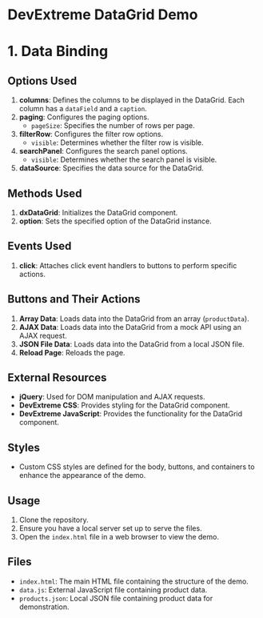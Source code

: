 # DevExtreme DataGrid Demo

# 1. Data Binding

## Options Used

1. **columns**: Defines the columns to be displayed in the DataGrid. Each column has a `dataField` and a `caption`.
2. **paging**: Configures the paging options.
   - `pageSize`: Specifies the number of rows per page.
3. **filterRow**: Configures the filter row options.
   - `visible`: Determines whether the filter row is visible.
4. **searchPanel**: Configures the search panel options.
   - `visible`: Determines whether the search panel is visible.
5. **dataSource**: Specifies the data source for the DataGrid.

## Methods Used

1. **dxDataGrid**: Initializes the DataGrid component.
2. **option**: Sets the specified option of the DataGrid instance.

## Events Used

1. **click**: Attaches click event handlers to buttons to perform specific actions.

## Buttons and Their Actions

1. **Array Data**: Loads data into the DataGrid from an array (`productData`).
2. **AJAX Data**: Loads data into the DataGrid from a mock API using an AJAX request.
3. **JSON File Data**: Loads data into the DataGrid from a local JSON file.
4. **Reload Page**: Reloads the page.

## External Resources

- **jQuery**: Used for DOM manipulation and AJAX requests.
- **DevExtreme CSS**: Provides styling for the DataGrid component.
- **DevExtreme JavaScript**: Provides the functionality for the DataGrid component.

## Styles

- Custom CSS styles are defined for the body, buttons, and containers to enhance the appearance of the demo.

## Usage

1. Clone the repository.
2. Ensure you have a local server set up to serve the files.
3. Open the `index.html` file in a web browser to view the demo.

## Files

- `index.html`: The main HTML file containing the structure of the demo.
- `data.js`: External JavaScript file containing product data.
- `products.json`: Local JSON file containing product data for demonstration.

```

```
